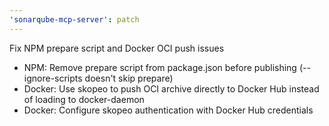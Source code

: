 ```yaml
---
'sonarqube-mcp-server': patch
---
```


Fix NPM prepare script and Docker OCI push issues

- NPM: Remove prepare script from package.json before publishing (--ignore-scripts doesn't skip prepare)
- Docker: Use skopeo to push OCI archive directly to Docker Hub instead of loading to docker-daemon
- Docker: Configure skopeo authentication with Docker Hub credentials
